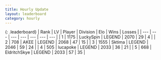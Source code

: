 ```yaml
---
title: Hourly Update
layout: leaderboard
category: hourly
---
```


{: .leaderboard}
| Rank | LV | Player | Division | Elo | Wins | Losses |
| --- | --- | --- | --- | --- | --- | --- |
| <span data-change="0">1</span> | 1175 | <span title="ID: 498412">LuckySpin</span> | LEGEND | <span data-change="0">2070</span> | <span data-change="0">29</span> | <span data-change="0">4</span> |
| <span data-change="1">2</span> | 708 | <span title="ID: 455100">AKEE</span> | LEGEND | <span data-change="27">2068</span> | <span data-change="5">47</span> | <span data-change="0">15</span> |
| <span data-change="-1">3</span> | 1555 | <span title="ID: 353063">Sktima</span> | LEGEND | <span data-change="0">2046</span> | <span data-change="0">59</span> | <span data-change="0">24</span> |
| <span data-change="1">4</span> | 505 | <span title="ID: 41925">lucapoke</span> | LEGEND | <span data-change="0">2033</span> | <span data-change="0">36</span> | <span data-change="0">21</span> |
| <span data-change="3">5</span> | 668 | <span title="ID: 174926">EldritchSkye</span> | LEGEND | <span data-change="18">2033</span> | <span data-change="3">57</span> | <span data-change="0">35</span> |